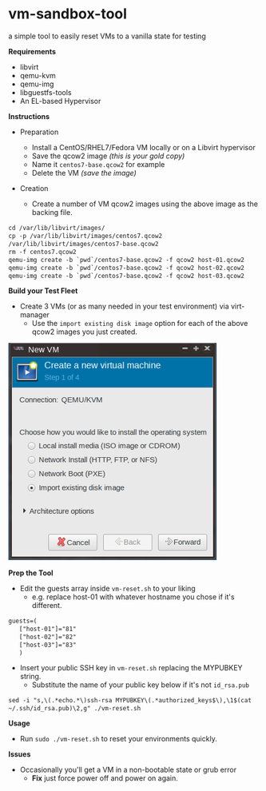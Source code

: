 vm-sandbox-tool
===============
a simple tool to easily reset VMs to a vanilla state for testing

**Requirements**
  - libvirt
  - qemu-kvm 
  - qemu-img
  - libguestfs-tools
  - An EL-based Hypervisor

**Instructions**
  - Preparation
    * Install a CentOS/RHEL7/Fedora VM locally or on a Libvirt hypervisor
    * Save the qcow2 image *(this is your gold copy)*
    * Name it ```centos7-base.qcow2``` for example
    * Delete the VM *(save the image)*

  - Creation
    * Create a number of VM qcow2 images using the above image as the backing
      file.
```
cd /var/lib/libvirt/images/
cp -p /var/lib/libvirt/images/centos7.qcow2 /var/lib/libvirt/images/centos7-base.qcow2
rm -f centos7.qcow2 
qemu-img create -b `pwd`/centos7-base.qcow2 -f qcow2 host-01.qcow2
qemu-img create -b `pwd`/centos7-base.qcow2 -f qcow2 host-02.qcow2
qemu-img create -b `pwd`/centos7-base.qcow2 -f qcow2 host-03.qcow2
```

**Build your Test Fleet**
  - Create 3 VMs (or as many needed in your test environment) via virt-manager
    - Use the ```import existing disk image``` option for each of the above qcow2 images you just created.

![virt-manager](/shell/vm-sandbox-tool/image/virt-manager.png?raw=true)

**Prep the Tool**
  - Edit the guests array inside ```vm-reset.sh``` to your liking
    - e.g. replace host-01 with whatever hostname you chose if it's different.
```
guests=(
   ["host-01"]="81"
   ["host-02"]="82"
   ["host-03"]="83"
   )
```
  - Insert your public SSH key in ```vm-reset.sh``` replacing the MYPUBKEY string.
    - Substitute the name of your public key below if it's not ```id_rsa.pub```
```
sed -i "s,\(.*echo.*\)ssh-rsa MYPUBKEY\(.*authorized_keys$\),\1$(cat ~/.ssh/id_rsa.pub)\2,g" ./vm-reset.sh
```
**Usage**
  - Run ```sudo ./vm-reset.sh``` to reset your environments quickly.

**Issues**
  - Occasionally you'll get a VM in a non-bootable state or grub error
    - **Fix** just force power off and power on again.
